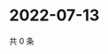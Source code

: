 # 2022-07-13

共 0 条

<!-- BEGIN WEIBO -->
<!-- 最后更新时间 Wed Jul 13 2022 16:21:04 GMT+0800 (China Standard Time) -->

<!-- END WEIBO -->
